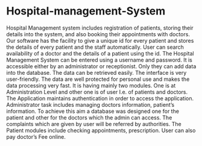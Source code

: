 # Hospital-management-System
Hospital Management system includes registration of patients, storing their
details into the system, and also booking their appointments with doctors.
Our software has the facility to give a unique id for every patient and stores the details
of every patient and the staff automatically. User can search availability of a doctor and
the details of a patient using the id. The Hospital Management
System can be entered using a username and password. It is accessible either by an
administrator or receptionist. Only they can add data into the database. The data can be
retrieved easily. The interface is very user-friendly. The data are well protected for
personal use and makes the data processing very fast.
It is having mainly two modules. One is at Administration Level and other one is of user
I.e. of patients and doctors. The Application maintains authentication in order to access
the application. Administrator task includes managing doctors information, patient’s
information. To achieve this aim a database was designed one for the patient and other
for the doctors which the admin can access. The complaints which are given by user will
be referred by authorities.
The Patient modules include checking appointments, prescription. User can also pay
doctor’s Fee online.
